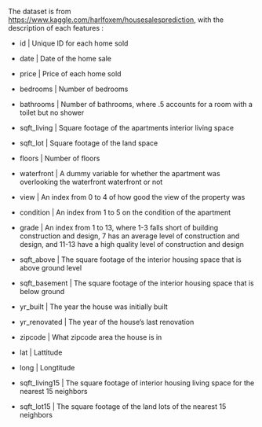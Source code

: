 The dataset is from https://www.kaggle.com/harlfoxem/housesalesprediction, with the description of each features :

- id | Unique ID for each home sold

- date | Date of the home sale

- price | Price of each home sold

- bedrooms | Number of bedrooms

- bathrooms | Number of bathrooms, where .5 accounts for a room with a toilet but no shower

- sqft_living | Square footage of the apartments interior living space

- sqft_lot | Square footage of the land space

- floors | Number of floors

- waterfront | A dummy variable for whether the apartment was overlooking the waterfront waterfront or not

- view | An index from 0 to 4 of how good the view of the property was

- condition | An index from 1 to 5 on the condition of the apartment

- grade | An index from 1 to 13, where 1-3 falls short of building construction and design, 7 has an average level of construction and design, and 11-13 have a high quality level of construction and design

- sqft_above | The square footage of the interior housing space that is above ground level

- sqft_basement | The square footage of the interior housing space that is below ground

- yr_built | The year the house was initially built

- yr_renovated | The year of the house’s last renovation

- zipcode | What zipcode area the house is in

- lat | Lattitude

- long | Longtitude

- sqft_living15 | The square footage of interior housing living space for the nearest 15 neighbors

- sqft_lot15 | The square footage of the land lots of the nearest 15 neighbors

